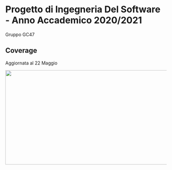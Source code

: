 # Progetto di Ingegneria Del Software - Anno Accademico 2020/2021
Gruppo GC47
## Coverage
Aggiornata al 22 Maggio
<p align="center">
  <img width="635" height="295" src="/Doc/img/esempio.png">
</p>
